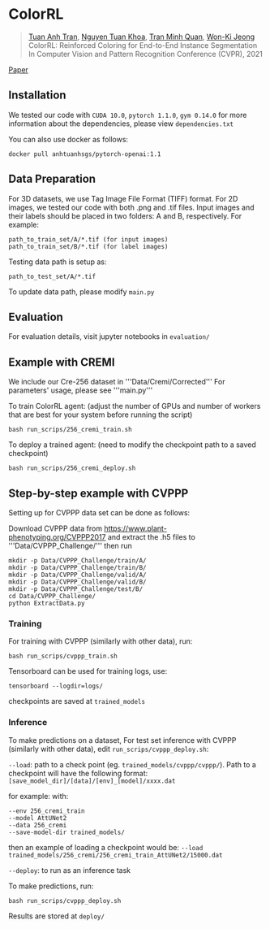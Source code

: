 # ColorRL

> [Tuan Anh Tran](https://scholar.google.com/citations?user=5-0hLggAAAAJ&hl=en),
> [Nguyen Tuan Khoa](https://scholar.google.com.au/citations?user=7XpRM4cAAAAJ&hl=en),
> [Tran Minh Quan](https://scholar.google.co.kr/citations?user=1kx2NrUAAAAJ&hl=ko),
> [Won-Ki Jeong](http://hvcl.korea.ac.kr/?page_id=359) <br />
> ColorRL: Reinforced Coloring for End-to-End Instance Segmentation <br />
> In Computer Vision and Pattern Recognition Conference (CVPR), 2021

[Paper](https://openaccess.thecvf.com/content/CVPR2021/papers/Tuan_ColorRL_Reinforced_Coloring_for_End-to-End_Instance_Segmentation_CVPR_2021_paper.pdf)

## Installation
We tested our code with ```CUDA 10.0```, ```pytorch 1.1.0```, ```gym 0.14.0```
for more information about the dependencies, please view ```dependencies.txt```

You can also use docker as follows:
```
docker pull anhtuanhsgs/pytorch-openai:1.1
```

## Data Preparation
For 3D datasets, we use Tag Image File Format (TIFF) format. For 2D images, we tested our code with both .png and .tif files.
Input images and their labels should be placed in two folders: A and B, respectively. For example:
```
path_to_train_set/A/*.tif (for input images)
path_to_train_set/B/*.tif (for label images)
```
Testing data path is setup as:
```
path_to_test_set/A/*.tif
```
To update data path, please modify ```main.py```

## Evaluation
For evaluation details, visit jupyter notebooks in ```evaluation/```

## Example with CREMI
We include our Cre-256 dataset in '''Data/Cremi/Corrected'''
For parameters' usage, please see '''main.py'''

To train ColorRL agent: (adjust the number of GPUs and number of workers that are best for your system before running the script)
```
bash run_scrips/256_cremi_train.sh
```
To deploy a trained agent: (need to modify the checkpoint path to a saved checkpoint)
```
bash run_scrips/256_cremi_deploy.sh
```

## Step-by-step example with CVPPP
Setting up for CVPPP data set can be done as follows:

Download CVPPP data from <https://www.plant-phenotyping.org/CVPPP2017>
and extract the .h5 files to '''Data/CVPPP_Challenge/''' then run

```
mkdir -p Data/CVPPP_Challenge/train/A/
mkdir -p Data/CVPPP_Challenge/train/B/
mkdir -p Data/CVPPP_Challenge/valid/A/
mkdir -p Data/CVPPP_Challenge/valid/B/
mkdir -p Data/CVPPP_Challenge/test/B/
cd Data/CVPPP_Challenge/
python ExtractData.py
```

### Training
For training with CVPPP (similarly with other data), run:
```
bash run_scrips/cvppp_train.sh
```

Tensorboard can be used for training logs, use:
```
tensorboard --logdir=logs/
```

checkpoints are saved at ```trained_models```

### Inference
To make predictions on a dataset, For test set inference with CVPPP (similarly with other data), edit ```run_scrips/cvppp_deploy.sh```:

```--load```: path to a check point (eg. ```trained_models/cvppp/cvppp/```). Path to a checkpoint will have the following format:
```[save_model_dir]/[data]/[env]_[model]/xxxx.dat```

for example: 
with:
```
--env 256_cremi_train
--model AttUNet2
--data 256_cremi
--save-model-dir trained_models/
```
then an example of loading a checkpoint would be:
```--load trained_models/256_cremi/256_cremi_train_AttUNet2/15000.dat```

```--deploy```: to run as an inference task


To make predictions, run:
```
bash run_scrips/cvppp_deploy.sh
```
Results are stored at ```deploy/```
